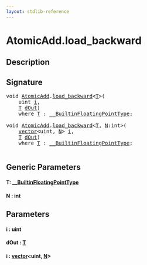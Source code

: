 ```yaml
---
layout: stdlib-reference
---
```


# AtomicAdd\.load\_backward

## Description





## Signature 

<pre>
<span class="code_keyword">void</span> <a href="index.md" class="code_type">AtomicAdd</a>.<a href="load_backward.md">load_backward</a>&lt;<a href="load_backward.md#typeparam-T" class="code_type">T</a>&gt;(
    <span class="code_keyword">uint</span> <a href="load_backward.md#decl-i" class="code_param">i</a>,
    <a href="load_backward.md#typeparam-T" class="code_type">T</a> <a href="load_backward.md#decl-dOut" class="code_param">dOut</a>)
    <span class='code_keyword'>where</span> <a href="load_backward.md#typeparam-T" class="code_type">T</a> : <a href="../../interfaces/0_builtinfloatingpointtype-029hm/index.md" class="code_type">__BuiltinFloatingPointType</a>;

<span class="code_keyword">void</span> <a href="index.md" class="code_type">AtomicAdd</a>.<a href="load_backward.md">load_backward</a>&lt;<a href="load_backward.md#typeparam-T" class="code_type">T</a>, <a href="load_backward.md#decl-N" class="code_var">N</a>:<span class="code_keyword">int</span>&gt;(
    <a href="../vector/index.md" class="code_type">vector</a>&lt;<span class="code_keyword">uint</span>, <a href="load_backward.md#decl-N" class="code_var">N</a>&gt; <a href="load_backward.md#decl-i" class="code_param">i</a>,
    <a href="load_backward.md#typeparam-T" class="code_type">T</a> <a href="load_backward.md#decl-dOut" class="code_param">dOut</a>)
    <span class='code_keyword'>where</span> <a href="load_backward.md#typeparam-T" class="code_type">T</a> : <a href="../../interfaces/0_builtinfloatingpointtype-029hm/index.md" class="code_type">__BuiltinFloatingPointType</a>;

</pre>

## Generic Parameters

####  <a id="typeparam-T"></a>T: [\_\_BuiltinFloatingPointType](../../interfaces/0_builtinfloatingpointtype-029hm/index.md)
####  <a id="decl-N"></a>N  : int

## Parameters

####  <a id="decl-i"></a>i  : uint
####  <a id="decl-dOut"></a>dOut  : [T](load_backward.md#typeparam-T)
####  <a id="decl-i"></a>i  : [vector](../vector/index.md)\<uint, [N](../vector/index.md#decl-N)\>


<script>
// Fix .md links to .html when on ReadTheDocs
if (window.location.hostname.includes('readthedocs') || 
    window.location.hostname.includes('rtfd.io')) {
  document.addEventListener('DOMContentLoaded', function() {
    const links = document.querySelectorAll('a');
    links.forEach(link => {
      const href = link.getAttribute('href');
      if (href && href.includes('.md')) {
        // This regex will handle .md links with or without fragment identifiers or query parameters
        link.href = link.href.replace(/(.+)\.md(#[^?]*)?(\?.*)?$/, '$1.html$2$3');
      }
    });
  });
}
</script>
